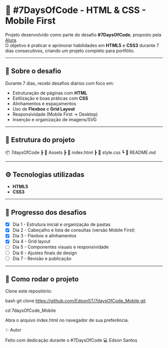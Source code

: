 # 🚀 #7DaysOfCode - HTML & CSS - Mobile First

Projeto desenvolvido como parte do desafio **#7DaysOfCode**, proposto pela [Alura](https://www.alura.com.br/).  
O objetivo é praticar e aprimorar habilidades em **HTML5** e **CSS3** durante 7 dias consecutivos, criando um projeto completo para portfólio.

---

## 📌 Sobre o desafio

Durante 7 dias, recebi desafios diários com foco em:

- Estruturação de páginas com **HTML**
- Estilização e boas práticas com **CSS**
- Alinhamentos e espaçamentos
- Uso de **Flexbox** e **Grid Layout**
- Responsividade (Mobile First → Desktop)
- Inserção e organização de imagens/SVG

---

## 📂 Estrutura do projeto

📦 7daysOfCode
┣ 📂 Assets
┣ 📄 index.html
┣ 📄 style.css
┗ 📄 README.md

---

## ⚙️ Tecnologias utilizadas

- **HTML5**
- **CSS3**

---

## 📅 Progresso dos desafios

- [x] Dia 1 - Estrutura inicial e organização de pastas
- [x] Dia 2 - Cabeçalho e lista de consultas (versão Mobile First)
- [x] Dia 3 - Flexbox e alinhamentos
- [x] Dia 4 - Grid layout
- [ ] Dia 5 - Componentes visuais e responsividade
- [ ] Dia 6 - Ajustes finais de design
- [ ] Dia 7 - Revisão e publicação

---

## 📢 Como rodar o projeto

Clone este repositório:

bash
git clone https://github.com/EdsonST/7daysOfCode_Mobile.git

cd 7daysOfCode_Mobile

Abra o arquivo index.html no navegador de sua preferência.

✨ Autor

Feito com dedicação durante o #7DaysOfCode 💻
Edson Santos
